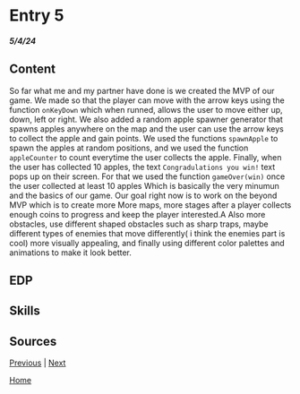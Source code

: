 # Entry 5
##### 5/4/24

## Content
So far what me and my partner have done is we created the MVP of our game.
We made so that the player can move with the arrow keys using the function `onKeyDown` which when runned, allows the user to move either up, down, left or right.
We also added a random apple spawner generator that spawns apples anywhere on the map and the user can use the arrow keys to collect the apple and gain points. We used the functions `spawnApple` to spawn the apples at random positions, and we used the function `appleCounter` to count everytime the user collects the apple. Finally, when the user has collected 10 apples, the text `Congradulations you win!` text pops up on their screen. For that we used the function `gameOver(win)` once the user collected at least 10 apples
 Which is basically the very minumun and the basics of our game. Our goal right now is to work on the beyond MVP which is to create more More maps, more stages after a player collects enough coins to progress and keep the player interested.A Also more obstacles, use different shaped obstacles such as sharp traps, maybe different types of enemies that move differently( i think the enemies part is cool) more visually appealing, and finally using different color palettes and animations to make it look better.

## EDP
## Skills
## Sources

[Previous](entry04.md) | [Next](entry06.md)

[Home](../README.md)